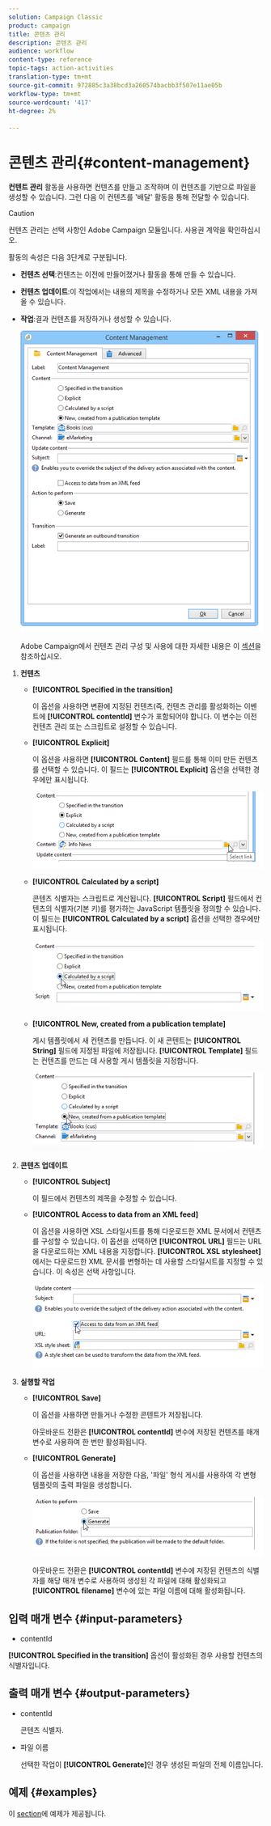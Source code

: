 ```yaml
---
solution: Campaign Classic
product: campaign
title: 콘텐츠 관리
description: 콘텐츠 관리
audience: workflow
content-type: reference
topic-tags: action-activities
translation-type: tm+mt
source-git-commit: 972885c3a38bcd3a260574bacbb3f507e11ae05b
workflow-type: tm+mt
source-wordcount: '417'
ht-degree: 2%

---
```



# 콘텐츠 관리{#content-management}

**컨텐트 관리** 활동을 사용하면 컨텐츠를 만들고 조작하며 이 컨텐츠를 기반으로 파일을 생성할 수 있습니다. 그런 다음 이 컨텐츠를 &#39;배달&#39; 활동을 통해 전달할 수 있습니다.

>[!CAUTION]
>
>컨텐츠 관리는 선택 사항인 Adobe Campaign 모듈입니다. 사용권 계약을 확인하십시오.

활동의 속성은 다음 3단계로 구분됩니다.

* **컨텐츠 선택**:컨텐츠는 이전에 만들어졌거나 활동을 통해 만들 수 있습니다.
* **컨텐츠 업데이트**:이 작업에서는 내용의 제목을 수정하거나 모든 XML 내용을 가져올 수 있습니다.
* **작업**:결과 컨텐츠를 저장하거나 생성할 수 있습니다.

   ![](assets/content_mgmt_edit.png)

   Adobe Campaign에서 컨텐츠 관리 구성 및 사용에 대한 자세한 내용은 이 [섹션](../../delivery/using/about-content-management.md)을 참조하십시오.

1. **컨텐츠**

   * **[!UICONTROL Specified in the transition]**

      이 옵션을 사용하면 변환에 지정된 컨텐츠(즉, 컨텐츠 관리를 활성화하는 이벤트에 **[!UICONTROL contentId]** 변수가 포함되어야 합니다. 이 변수는 이전 컨텐츠 관리 또는 스크립트로 설정할 수 있습니다.

   * **[!UICONTROL Explicit]**

      이 옵션을 사용하면 **[!UICONTROL Content]** 필드를 통해 이미 만든 컨텐츠를 선택할 수 있습니다. 이 필드는 **[!UICONTROL Explicit]** 옵션을 선택한 경우에만 표시됩니다.

      ![](assets/content_mgmt_explicit.png)

   * **[!UICONTROL Calculated by a script]**

      콘텐츠 식별자는 스크립트로 계산됩니다. **[!UICONTROL Script]** 필드에서 컨텐츠의 식별자(기본 키)를 평가하는 JavaScript 템플릿을 정의할 수 있습니다. 이 필드는 **[!UICONTROL Calculated by a script]** 옵션을 선택한 경우에만 표시됩니다.

      ![](assets/content_mgmt_script.png)

   * **[!UICONTROL New, created from a publication template]**

      게시 템플릿에서 새 컨텐츠를 만듭니다. 이 새 콘텐트는 **[!UICONTROL String]** 필드에 지정된 파일에 저장됩니다. **[!UICONTROL Template]** 필드는 컨텐츠를 만드는 데 사용할 게시 템플릿을 지정합니다.

      ![](assets/content_mgmt_new.png)

1. **콘텐츠 업데이트**

   * **[!UICONTROL Subject]**

      이 필드에서 컨텐츠의 제목을 수정할 수 있습니다.

   * **[!UICONTROL Access to data from an XML feed]**

      이 옵션을 사용하면 XSL 스타일시트를 통해 다운로드한 XML 문서에서 컨텐츠를 구성할 수 있습니다. 이 옵션을 선택하면 **[!UICONTROL URL]** 필드는 URL을 다운로드하는 XML 내용을 지정합니다. **[!UICONTROL XSL stylesheet]**&#x200B;에서는 다운로드한 XML 문서를 변형하는 데 사용할 스타일시트를 지정할 수 있습니다. 이 속성은 선택 사항입니다.

      ![](assets/content_mgmt_xmlcontent.png)

1. **실행할 작업**

   * **[!UICONTROL Save]**

      이 옵션을 사용하면 만들거나 수정한 콘텐트가 저장됩니다.

      아웃바운드 전환은 **[!UICONTROL contentId]** 변수에 저장된 컨텐츠를 매개 변수로 사용하여 한 번만 활성화됩니다.

   * **[!UICONTROL Generate]**

      이 옵션을 사용하면 내용을 저장한 다음, &#39;파일&#39; 형식 게시를 사용하여 각 변형 템플릿의 출력 파일을 생성합니다.

      ![](assets/content_mgmt_generate.png)

      아웃바운드 전환은 **[!UICONTROL contentId]** 변수에 저장된 컨텐츠의 식별자를 해당 매개 변수로 사용하여 생성된 각 파일에 대해 활성화되고 **[!UICONTROL filename]** 변수에 있는 파일 이름에 대해 활성화됩니다.

## 입력 매개 변수 {#input-parameters}

* contentId

**[!UICONTROL Specified in the transition]** 옵션이 활성화된 경우 사용할 컨텐츠의 식별자입니다.

## 출력 매개 변수 {#output-parameters}

* contentId

   콘텐츠 식별자.

* 파일 이름

   선택한 작업이 **[!UICONTROL Generate]**&#x200B;인 경우 생성된 파일의 전체 이름입니다.

## 예제 {#examples}

이 [section](../../delivery/using/automating-via-workflows.md#examples)에 예제가 제공됩니다.
